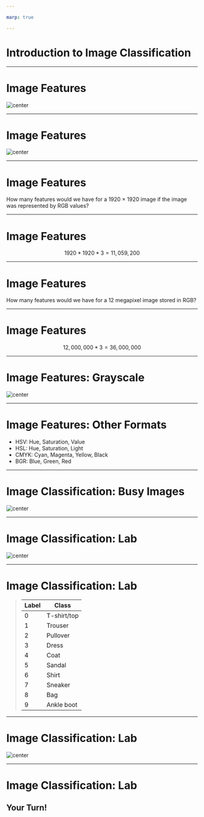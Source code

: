 ```yaml
---

marp: true

---
```


<style>
img[alt~="center"] {
  display: block;
  margin: 0 auto;
}
</style>

# Introduction to Image Classification

<!--
We have performed binary and multiclass classification on datasets containing string and numeric values. In this unit we'll perform classification on images.
-->

---

# Image Features

![center](res/pixels.jpg)

<!--
What makes image classification different from other forms of classification? One major difference is the features. When classifying an image, each pixel is a feature. How are these pixels represented?

Image Details:
* [pixels.jpg](https://pixabay.com/illustrations/square-background-color-mosaic-2724369/): Pixabay License
-->

---

# Image Features

![center](res/rgb.png)

<!--
Often pixels are represented as RGB values. These are three numbers that indicate the amount of red, green, and blue in an image. These numbers often range from 0 to 255.

Image Details
* [rgb.png](https://pixabay.com/vectors/intersection-mix-colors-rgb-red-154782/): Pixabay License
-->

---

# Image Features

How many features would we have for a 1920 × 1920 image if the image was represented by RGB values?

<!--
Let's take a moment to think about the number of features we are dealing with there. Say we have a 1920 by 1920 pixel image. How many features would we have?
-->

---

# Image Features

$$ 1920 * 1920 * 3 = 11,059,200 $$

<!--
That's over 11 million input features!

We can think of the data as a 3-d matrix (or a tensor) with dimensions 1920 x 1920 x 3. 
-->

---

# Image Features

How many features would we have for a 12 megapixel image stored in RGB?

<!--
Let's try another one. How many features would we have for a 12 megapixel image stored in RGB?

This resolution (or greater) is common for mobile phones these days.
-->

---

# Image Features

$$ 12,000,000 * 3 = 36,000,000 $$

<!--
This is an insanely huge number of features. It is extremely difficult for a model to perform well with such a huge number of features. That is why you'll notice that the images we use in this lab are very low resolution.
-->

---

# Image Features: Grayscale

![center](res/gray.jpg)

<!--
Another way to reduce the number of features is to convert them to grayscale. Grayscale uses a single number to represent the intensity of color in a pixel, but it doesn't specify the color. The range of values that you'll find vary. In this lab we work with one dataset that has a grayscale range of 0 through 255 and another that goes from 0 through 16. Grayscale values might even be in the range from 0.0 through 1.0. For neural networks this smaller range is easier to train on.

Image Details:
* [gray.jpg](https://pixabay.com/illustrations/abstract-graphic-pattern-grey-952691/): Pixabay License
-->

---

# Image Features: Other Formats

* HSV: Hue, Saturation, Value
* HSL: Hue, Saturation, Light
* CMYK: Cyan, Magenta, Yellow, Black
* BGR: Blue, Green, Red

<!--
There are more color models than RGB and grayscale. A few alternatives are listed in this slide.

You'll notice that some, like CMYK, have more values than RGB. BGR, on the other hand, is just RGB in a different order.
-->

---

# Image Classification: Busy Images

![center](res/street.jpg)

<!--
Another interesting aspect of image classification is that images rarely contain just a single item. Take this image, for instance. It contains buildings, cars, people, and more. With an image like this, it can be hard for the model to identify the important features. Sometimes this requires the researcher to pre-process and clean the images. Sometimes it requires additional model tuning. 

Image Details
* [street.jpg](https://pixabay.com/photos/city-street-traffic-cars-731239/): Pixabay License
-->

---

# Image Classification: Lab

![center](res/shirt.png)

<!--
In the lab for this unit, we'll be working with some very curated datasets. The first dataset we'll work with is the Fashion-MNIST dataset.

The dataset contains 70,000 images of different clothing items. Each image is a grayscale image, only contains one item, and is only 28x28 pixels.

Image Details:
* [shirt.png](https://github.com/zalandoresearch/fashion-mnist): MIT License
-->

---

# Image Classification: Lab

> Label	| Class
> ------|------------
> 0     | T-shirt/top
> 1     | Trouser
> 2     | Pullover
> 3     | Dress
> 4     | Coat
> 5     | Sandal
> 6     | Shirt
> 7     | Sneaker
> 8     | Bag
> 9     | Ankle boot

<!--
The images in the Fashion-MNIST dataset are labeled with one of the shown classes. The numeric label is the target of the model.
-->

---

# Image Classification: Lab

![center](res/digits.png)

<!--
We'll also work with the MNIST digits dataset. This dataset contains handwritten digits that we'll classify as 0 through 9. This is also a very clean dataset with one digit per image.

Image Details:
* Original content
-->

---

# Image Classification: Lab

## Your Turn!

<!--
Now it's time for you to get some hands-on experience with image classification.
-->
